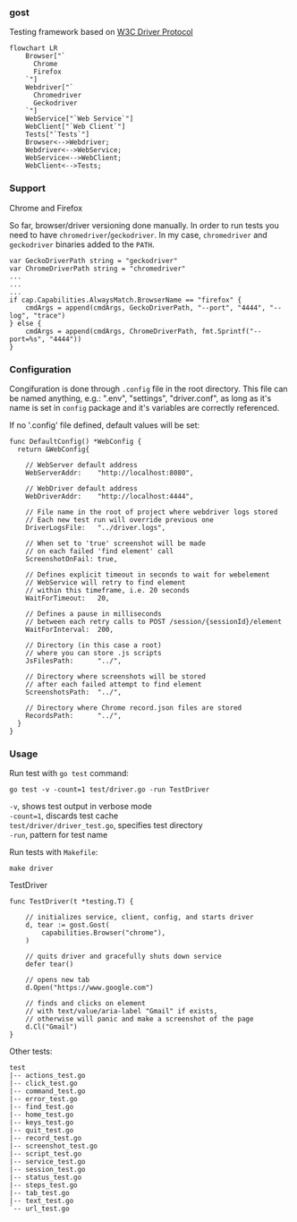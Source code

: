 ### gost
Testing framework based on [W3C Driver Protocol](https://w3c.github.io/webdriver/) 

```mermaid
flowchart LR
    Browser["`
      Chrome
      Firefox
    `"]
    Webdriver["`
      Chromedriver
      Geckodriver
    `"]
    WebService["`Web Service`"]
    WebClient["`Web Client`"]
    Tests["`Tests`"]
    Browser<-->Webdriver;
    Webdriver<-->WebService;
    WebService<-->WebClient;
    WebClient<-->Tests;
```

### Support 
Chrome and Firefox

So far, browser/driver versioning done manually.
In order to run tests you need to have `chromedriver`/`geckodriver`. 
In my case, `chromedriver` and `geckodriver` binaries added to the `PATH`.
```golang
var GeckoDriverPath string = "geckodriver"
var ChromeDriverPath string = "chromedriver"
...
...
...
if cap.Capabilities.AlwaysMatch.BrowserName == "firefox" {
    cmdArgs = append(cmdArgs, GeckoDriverPath, "--port", "4444", "--log", "trace")
} else {
    cmdArgs = append(cmdArgs, ChromeDriverPath, fmt.Sprintf("--port=%s", "4444"))
}
```

### Configuration 
Congifuration is done through `.config` file in the root directory.
This file can be named anything, e.g.: ".env", "settings", "driver.conf",
as long as it's name is set in `config` package and it's variables are
correctly referenced.

If no '.config' file defined, default values will be set:
```golang
func DefaultConfig() *WebConfig {
  return &WebConfig{

    // WebServer default address
    WebServerAddr:    "http://localhost:8080",

    // WebDriver default address
    WebDriverAddr:    "http://localhost:4444",

    // File name in the root of project where webdriver logs stored
    // Each new test run will override previous one
    DriverLogsFile:   "../driver.logs",

    // When set to 'true' screenshot will be made
    // on each failed 'find element' call
    ScreenshotOnFail: true,

    // Defines explicit timeout in seconds to wait for webelement
    // WebService will retry to find element
    // within this timeframe, i.e. 20 seconds
    WaitForTimeout:   20,

    // Defines a pause in milliseconds
    // between each retry calls to POST /session/{sessionId}/element
    WaitForInterval:  200,

    // Directory (in this case a root)
    // where you can store .js scripts
    JsFilesPath:      "../",

    // Directory where screenshots will be stored
    // after each failed attempt to find element
    ScreenshotsPath:  "../",

    // Directory where Chrome record.json files are stored
    RecordsPath:      "../",
  }
}
```

### Usage
Run test with `go test` command:
```
go test -v -count=1 test/driver.go -run TestDriver
``` 
`-v`, shows test output in verbose mode  
`-count=1`, discards test cache  
`test/driver/driver_test.go`, specifies test directory  
`-run`, pattern for test name  
  
Run tests with `Makefile`:
```
make driver
```

TestDriver  
```
func TestDriver(t *testing.T) {

    // initializes service, client, config, and starts driver
    d, tear := gost.Gost(
        capabilities.Browser("chrome"),
    )

    // quits driver and gracefully shuts down service
    defer tear()

    // opens new tab
    d.Open("https://www.google.com")

    // finds and clicks on element 
    // with text/value/aria-label "Gmail" if exists,
    // otherwise will panic and make a screenshot of the page
    d.Cl("Gmail")
}
```
Other tests: 

```
test
|-- actions_test.go
|-- click_test.go
|-- command_test.go
|-- error_test.go
|-- find_test.go
|-- home_test.go
|-- keys_test.go
|-- quit_test.go
|-- record_test.go
|-- screenshot_test.go
|-- script_test.go
|-- service_test.go
|-- session_test.go
|-- status_test.go
|-- steps_test.go
|-- tab_test.go
|-- text_test.go
`-- url_test.go
```

